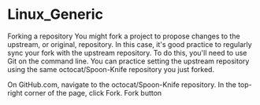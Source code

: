 # Linux_Generic
Forking a repository
You might fork a project to propose changes to the upstream, or original, repository. In this case, it's good practice to regularly sync your fork with the upstream repository. To do this, you'll need to use Git on the command line. You can practice setting the upstream repository using the same octocat/Spoon-Knife repository you just forked.

On GitHub.com, navigate to the octocat/Spoon-Knife repository.
In the top-right corner of the page, click Fork.
Fork button